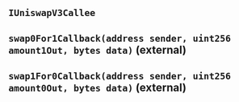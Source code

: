 ## `IUniswapV3Callee`

## `swap0For1Callback(address sender, uint256 amount1Out, bytes data)` (external)

## `swap1For0Callback(address sender, uint256 amount0Out, bytes data)` (external)

